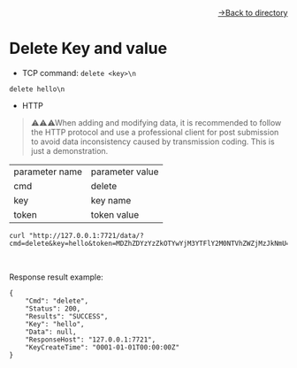 [<p align="right">->Back to directory</p>](../0.directory.md)  

# Delete Key and value

* TCP
command: `delete <key>\n`
~~~shell
delete hello\n
~~~

* HTTP  
>⚠⚠⚠When adding and modifying data, it is recommended to follow the HTTP protocol and use a professional client for post submission to avoid data inconsistency caused by transmission coding. This is just a demonstration.  


<table>
    <tr>
        <td>parameter name</td>
        <td>parameter value</td>
    </tr>
    <tr>
        <td>cmd</td>
        <td>delete</td>
    </tr>
    <tr>
        <td>key</td>
        <td>key name</td>
    </tr> 
    <tr>
        <td>token</td>
        <td>token value</td>
    </tr>
</table> 

~~~shell
curl "http://127.0.0.1:7721/data/?cmd=delete&key=hello&token=MDZhZDYzYzZkOTYwYjM3YTFlY2M0NTVhZWZjMzJkNmU="
~~~
<br>

Response result example:
~~~shell
{
    "Cmd": "delete",
    "Status": 200,
    "Results": "SUCCESS",
    "Key": "hello",
    "Data": null,
    "ResponseHost": "127.0.0.1:7721",
    "KeyCreateTime": "0001-01-01T00:00:00Z"
}
~~~
